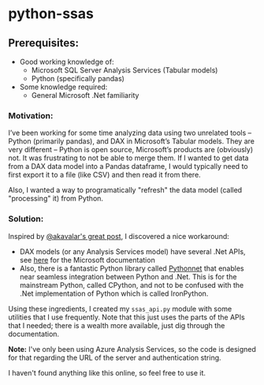 # python-ssas

## Prerequisites:
- Good working knowledge of:
  - Microsoft SQL Server Analysis Services (Tabular models)
  - Python (specifically pandas)
- Some knowledge required:
  - General Microsoft .Net familiarity


### Motivation:
I’ve been working for some time analyzing data using two unrelated tools – Python (primarily pandas), and DAX in Microsoft’s Tabular models. They are very different – Python is open source, Microsoft’s products are (obviously) not. It was frustrating to not be able to merge them. If I wanted to get data from a DAX data model into a Pandas dataframe, I would typically need to first export it to a file (like CSV) and then read it from there.

Also, I wanted a way to programatically "refresh" the data model (called "processing" it) from Python.

### Solution:
Inspired by [@akavalar's great post](https://github.com/akavalar/SSAS-on-a-shoestring), I discovered a nice workaround:
- DAX models (or any Analysis Services model) have several .Net APIs, see [here](https://docs.microsoft.com/en-us/sql/analysis-services/analysis-services-developer-documentation) for the Microsoft documentation
- Also, there is a fantastic Python library called [Pythonnet](https://github.com/pythonnet/pythonnet) that enables near seamless integration between Python and .Net. This is for the mainstream Python, called CPython, and not to be confused with the .Net implementation of Python which is called IronPython.

Using these ingredients, I created my `ssas_api.py` module with some utilities that I use frequently. Note that this just uses the parts of the APIs that I needed; there is a wealth more available, just dig through the documentation.

**Note:** I've only been using Azure Analysis Services, so the code is designed for that regarding the URL of the server and authentication string.

I haven't found anything like this online, so feel free to use it.
